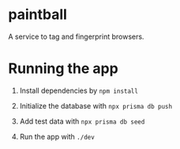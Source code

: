 # paintball

A service to tag and fingerprint browsers.

# Running the app

1. Install dependencies by `npm install`

2. Initialize the database with `npx prisma db push`

3. Add test data with `npx prisma db seed`

4. Run the app with `./dev`
